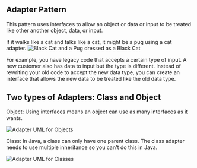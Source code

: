 ## Adapter Pattern

This pattern uses interfaces to allow an object or data or input to be treated like other another object, data, or input.

If it walks like a cat and talks like a cat, it might be a pug using a cat adapter.
![Black Cat and a Pug dressed as a Black Cat](https://user-images.githubusercontent.com/22779199/36753753-241d85f4-1bd5-11e8-9e7b-8e450be07a82.jpg)
  
For example, you have legacy code that accepts a certain type of input.  A new customer also has data
to input but the type is different.  Instead of rewriting your old code to accept the new data type,
you can create an interface that allows the new data to be treated like the old data type.

## Two types of Adapters: Class and Object
	
Object: Using interfaces means an object can use as many interfaces as it wants.  

![Adapter UML for Objects](https://user-images.githubusercontent.com/22779199/36567411-54e9367c-17f4-11e8-8d1a-7dcd883e9a9f.jpg)  

Class:  In Java, a class can only have one parent class.  The class adapter needs to use
	multiple inheritance so you can't do this in Java.
	
![Adapter UML for Classes](https://user-images.githubusercontent.com/22779199/36567477-895ebc06-17f4-11e8-91d7-f39f4aa9ffcd.jpg)
